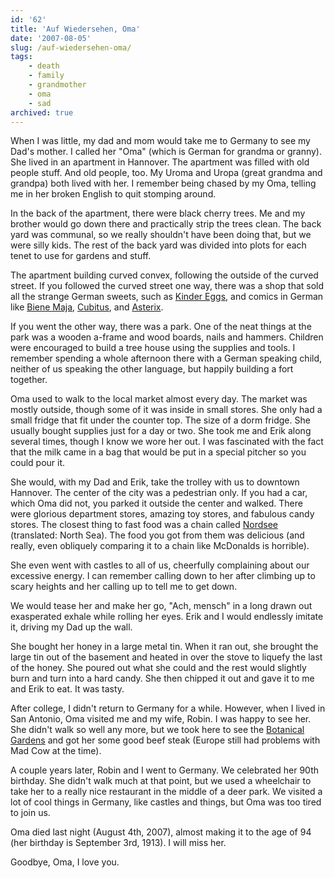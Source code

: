 ```yaml
---
id: '62'
title: 'Auf Wiedersehen, Oma'
date: '2007-08-05'
slug: /auf-wiedersehen-oma/
tags:
    - death
    - family
    - grandmother
    - oma
    - sad
archived: true
---
```


When I was little, my dad and mom would take me to Germany to see my Dad's
mother. I called her "Oma" (which is German for grandma or granny). She lived
in an apartment in Hannover. The apartment was filled with old people stuff.
And old people, too. My Uroma and Uropa (great grandma and grandpa) both lived
with her. I remember being chased by my Oma, telling me in her broken English
to quit stomping around.

In the back of the apartment, there were black cherry trees. Me and my brother
would go down there and practically strip the trees clean. The back yard was
communal, so we really shouldn't have been doing that, but we were silly kids.
The rest of the back yard was divided into plots for each tenet to use for
gardens and stuff.

The apartment building curved convex, following the outside of the curved
street. If you followed the curved street one way, there was a shop that sold
all the strange German sweets, such as
<a href="http://en.wikipedia.org/wiki/Kinder_Surprise">Kinder Eggs</a>, and
comics in German like
<a href="http://en.wikipedia.org/wiki/Maya_the_Bee">Biene Maja</a>,
<a href="http://en.wikipedia.org/wiki/Cubitus">Cubitus</a>, and
<a href="http://en.wikipedia.org/wiki/Asterix">Asterix</a>.

If you went the other way, there was a park. One of the neat things at the
park was a wooden a-frame and wood boards, nails and hammers. Children were
encouraged to build a tree house using the supplies and tools. I remember
spending a whole afternoon there with a German speaking child, neither of us
speaking the other language, but happily building a fort together.

Oma used to walk to the local market almost every day. The market was mostly
outside, though some of it was inside in small stores. She only had a small
fridge that fit under the counter top. The size of a dorm fridge. She usually
bought supplies just for a day or two. She took me and Erik along several
times, though I know we wore her out. I was fascinated with the fact that the
milk came in a bag that would be put in a special pitcher so you could pour
it.

She would, with my Dad and Erik, take the trolley with us to downtown
Hannover. The center of the city was a pedestrian only. If you had a car,
which Oma did not, you parked it outside the center and walked. There were
glorious department stores, amazing toy stores, and fabulous candy stores. The
closest thing to fast food was a chain called
<a href="http://www.nordsee.com/">Nordsee</a> (translated: North Sea). The
food you got from them was delicious (and really, even obliquely comparing it
to a chain like McDonalds is horrible).

She even went with castles to all of us, cheerfully complaining about our
excessive energy. I can remember calling down to her after climbing up to
scary heights and her calling up to tell me to get down.

We would tease her and make her go, "Ach, mensch" in a long drawn out
exasperated exhale while rolling her eyes. Erik and I would endlessly imitate
it, driving my Dad up the wall.

She bought her honey in a large metal tin. When it ran out, she brought the
large tin out of the basement and heated in over the stove to liquefy the last
of the honey. She poured out what she could and the rest would slightly burn
and turn into a hard candy. She then chipped it out and gave it to me and Erik
to eat. It was tasty.

After college, I didn't return to Germany for a while. However, when I lived
in San Antonio, Oma visited me and my wife, Robin. I was happy to see her. She
didn't walk so well any more, but we took here to see the
<a href="http://www.sabot.org/">Botanical Gardens</a> and got her some good
beef steak (Europe still had problems with Mad Cow at the time).

A couple years later, Robin and I went to Germany. We celebrated her 90th
birthday. She didn't walk much at that point, but we used a wheelchair to take
her to a really nice restaurant in the middle of a deer park. We visited a lot
of cool things in Germany, like castles and things, but Oma was too tired to
join us.

Oma died last night (August 4th, 2007), almost making it to the age of 94 (her
birthday is September 3rd, 1913). I will miss her.

Goodbye, Oma, I love you.
